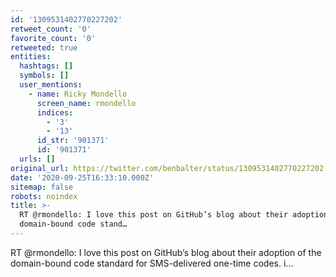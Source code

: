 ```yaml
---
id: '1309531402770227202'
retweet_count: '0'
favorite_count: '0'
retweeted: true
entities:
  hashtags: []
  symbols: []
  user_mentions:
    - name: Ricky Mondello
      screen_name: rmondello
      indices:
        - '3'
        - '13'
      id_str: '901371'
      id: '901371'
  urls: []
original_url: https://twitter.com/benbalter/status/1309531402770227202
date: '2020-09-25T16:33:10.000Z'
sitemap: false
robots: noindex
title: >-
  RT @rmondello: I love this post on GitHub’s blog about their adoption of the
  domain-bound code stand…
---
```


RT @rmondello: I love this post on GitHub’s blog about their adoption of the domain-bound code standard for SMS-delivered one-time codes. i…
